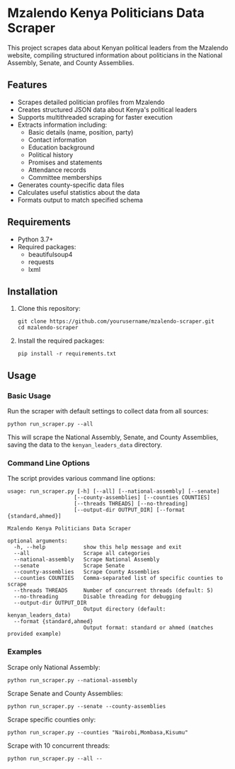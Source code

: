 # Mzalendo Kenya Politicians Data Scraper

This project scrapes data about Kenyan political leaders from the Mzalendo website, compiling structured information about politicians in the National Assembly, Senate, and County Assemblies.

## Features

- Scrapes detailed politician profiles from Mzalendo
- Creates structured JSON data about Kenya's political leaders
- Supports multithreaded scraping for faster execution
- Extracts information including:
  - Basic details (name, position, party)
  - Contact information
  - Education background
  - Political history
  - Promises and statements
  - Attendance records
  - Committee memberships
- Generates county-specific data files
- Calculates useful statistics about the data
- Formats output to match specified schema

## Requirements

- Python 3.7+
- Required packages:
  - beautifulsoup4
  - requests
  - lxml

## Installation

1. Clone this repository:
   ```
   git clone https://github.com/yourusername/mzalendo-scraper.git
   cd mzalendo-scraper
   ```

2. Install the required packages:
   ```
   pip install -r requirements.txt
   ```

## Usage

### Basic Usage

Run the scraper with default settings to collect data from all sources:

```
python run_scraper.py --all
```

This will scrape the National Assembly, Senate, and County Assemblies, saving the data to the `kenyan_leaders_data` directory.

### Command Line Options

The script provides various command line options:

```
usage: run_scraper.py [-h] [--all] [--national-assembly] [--senate]
                     [--county-assemblies] [--counties COUNTIES]
                     [--threads THREADS] [--no-threading]
                     [--output-dir OUTPUT_DIR] [--format {standard,ahmed}]

Mzalendo Kenya Politicians Data Scraper

optional arguments:
  -h, --help            show this help message and exit
  --all                 Scrape all categories
  --national-assembly   Scrape National Assembly
  --senate              Scrape Senate
  --county-assemblies   Scrape County Assemblies
  --counties COUNTIES   Comma-separated list of specific counties to scrape
  --threads THREADS     Number of concurrent threads (default: 5)
  --no-threading        Disable threading for debugging
  --output-dir OUTPUT_DIR
                        Output directory (default: kenyan_leaders_data)
  --format {standard,ahmed}
                        Output format: standard or ahmed (matches provided example)
```

### Examples

Scrape only National Assembly:
```
python run_scraper.py --national-assembly
```

Scrape Senate and County Assemblies:
```
python run_scraper.py --senate --county-assemblies
```

Scrape specific counties only:
```
python run_scraper.py --counties "Nairobi,Mombasa,Kisumu"
```

Scrape with 10 concurrent threads:
```
python run_scraper.py --all --
